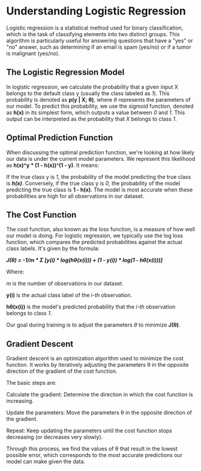 # Understanding Logistic Regression

Logistic regression is a statistical method used for binary classification, which is the task of classifying elements into two distinct groups. 
This algorithm is particularly useful for answering questions that have a "yes" or "no" answer, such as determining if an email is spam (yes/no) or if a tumor is malignant (yes/no).

## The Logistic Regression Model

In logistic regression, we calculate the probability that a given input X belongs to the default class y (usually the class labeled as *1*). 
This probability is denoted as **p(y | X; θ)**, where *θ* represents the parameters of our model.
To predict this probability, we use the sigmoid function, denoted as **h(x)** in its simplest form, which outputs a value between *0* and *1*. This output can be interpreted as the probability that *X* belongs to class *1*.

## Optimal Prediction Function

When discussing the optimal prediction function, we're looking at how likely our data is under the current model parameters. 
We represent this likelihood as **h(x)^y * (1 - h(x))^(1 - y)**. It means:

If the true class y is *1*, the probability of the model predicting the true class is ***h(x)***.
Conversely, if the true class y is *0*, the probability of the model predicting the true class is **1 - h(x)**.
The model is most accurate when these probabilities are high for all observations in our dataset.

## The Cost Function

The cost function, also known as the loss function, is a measure of how well our model is doing. For logistic regression, we typically use the log loss function, which compares the predicted probabilities against the actual class labels. It's given by the formula:

***J(θ) = -1/m * Σ [y(i) * log(hθ(x(i))) + (1 - y(i)) * log(1 - hθ(x(i)))]***

Where:

*m* is the number of observations in our dataset.

**y(i)** is the actual class label of the *i-th* observation.

**hθ(x(i))** is the model's predicted probability that the *i-th* observation belongs to class *1*.

Our goal during training is to adjust the parameters *θ* to minimize **J(θ)**.

## Gradient Descent

Gradient descent is an optimization algorithm used to minimize the cost function. It works by iteratively adjusting the parameters θ in the opposite direction of the gradient of the cost function.

The basic steps are:

Calculate the gradient: Determine the direction in which the cost function is increasing.

Update the parameters: Move the parameters θ in the opposite direction of the gradient.

Repeat: Keep updating the parameters until the cost function stops decreasing (or decreases very slowly).

Through this process, we find the values of θ that result in the lowest possible error, which corresponds to the most accurate predictions our model can make given the data.
